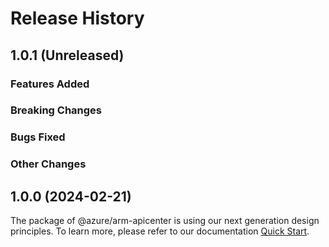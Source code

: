 # Release History

## 1.0.1 (Unreleased)

### Features Added

### Breaking Changes

### Bugs Fixed

### Other Changes

## 1.0.0 (2024-02-21)

The package of @azure/arm-apicenter is using our next generation design principles. To learn more, please refer to our documentation [Quick Start](https://aka.ms/azsdk/js/mgmt/quickstart ).
